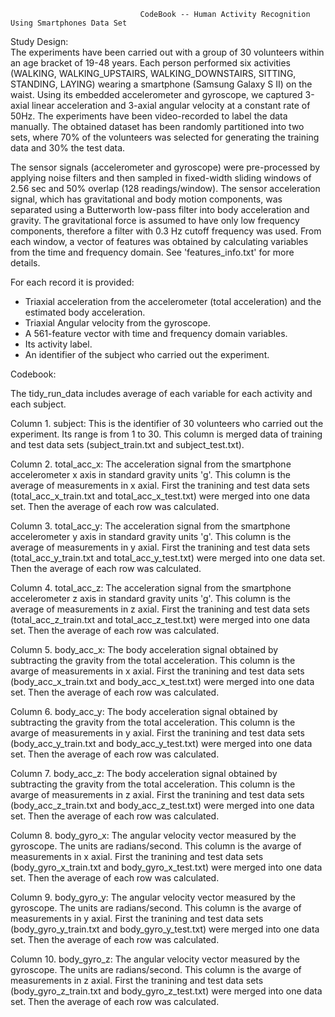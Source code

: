                                  CodeBook -- Human Activity Recognition Using Smartphones Data Set

Study Design:                                
The experiments have been carried out with a group of 30 volunteers within an age bracket of 19-48 years. 
Each person performed six activities (WALKING, WALKING_UPSTAIRS, WALKING_DOWNSTAIRS, SITTING, STANDING, LAYING) 
wearing a smartphone (Samsung Galaxy S II) on the waist. Using its embedded accelerometer and gyroscope, 
we captured 3-axial linear acceleration and 3-axial angular velocity at a constant rate of 50Hz. 
The experiments have been video-recorded to label the data manually. The obtained dataset has been randomly partitioned into two sets, 
where 70% of the volunteers was selected for generating the training data and 30% the test data. 

The sensor signals (accelerometer and gyroscope) were pre-processed by applying noise filters and 
then sampled in fixed-width sliding windows of 2.56 sec and 50% overlap (128 readings/window). 
The sensor acceleration signal, which has gravitational and body motion components, was separated using a 
Butterworth low-pass filter into body acceleration and gravity. The gravitational force is assumed to have 
only low frequency components, therefore a filter with 0.3 Hz cutoff frequency was used. From each window, 
a vector of features was obtained by calculating variables from the time and frequency domain. 
See 'features_info.txt' for more details. 

For each record it is provided:
- Triaxial acceleration from the accelerometer (total acceleration) and the estimated body acceleration.
- Triaxial Angular velocity from the gyroscope. 
- A 561-feature vector with time and frequency domain variables. 
- Its activity label. 
- An identifier of the subject who carried out the experiment.



Codebook:

The tidy_run_data includes average of each variable for each activity and each subject.

Column 1. subject:
  This is the identifier of 30 volunteers who carried out the experiment. Its range is from 1 to 30.
  This column is merged data of training and test data sets (subject_train.txt and subject_test.txt).
  
Column 2. total_acc_x:
  The acceleration signal from the smartphone accelerometer x axis in standard gravity units 'g'. 
  This column is the average of measurements in x axial.
  First the tranining and test data sets (total_acc_x_train.txt and total_acc_x_test.txt) were merged into one data set. Then the average of each row was calculated. 
  
Column 3. total_acc_y:
  The acceleration signal from the smartphone accelerometer y axis in standard gravity units 'g'. 
  This column is the average of measurements in y axial.
  First the tranining and test data sets (total_acc_y_train.txt and total_acc_y_test.txt) were merged into one data set. Then the average of each row was calculated.  
  
Column 4. total_acc_z:
  The acceleration signal from the smartphone accelerometer z axis in standard gravity units 'g'. 
  This column is the average of measurements in z axial.
  First the tranining and test data sets (total_acc_z_train.txt and total_acc_z_test.txt) were merged into one data set. Then the average of each row was calculated. 
  
Column 5. body_acc_x:
  The body acceleration signal obtained by subtracting the gravity from the total acceleration. 
  This column is the avarge of measurements in x axial.
  First the tranining and test data sets (body_acc_x_train.txt and body_acc_x_test.txt) were merged into one data set. Then the average of each row was calculated. 
  
Column 6. body_acc_y:
  The body acceleration signal obtained by subtracting the gravity from the total acceleration. 
  This column is the avarge of measurements in y axial.
  First the tranining and test data sets (body_acc_y_train.txt and body_acc_y_test.txt) were merged into one data set. Then the average of each row was calculated. 

Column 7. body_acc_z:
  The body acceleration signal obtained by subtracting the gravity from the total acceleration. 
  This column is the avarge of measurements in z axial.
  First the tranining and test data sets (body_acc_z_train.txt and body_acc_z_test.txt) were merged into one data set. Then the average of each row was calculated.
  
Column 8. body_gyro_x:
  The angular velocity vector measured by the gyroscope. The units are radians/second.
  This column is the avarge of measurements in x axial.
  First the tranining and test data sets (body_gyro_x_train.txt and body_gyro_x_test.txt) were merged into one data set. Then the average of each row was calculated.
  
Column 9. body_gyro_y:
  The angular velocity vector measured by the gyroscope. The units are radians/second.
  This column is the avarge of measurements in y axial.
  First the tranining and test data sets (body_gyro_y_train.txt and body_gyro_y_test.txt) were merged into one data set. Then the average of each row was calculated.

Column 10. body_gyro_z:
  The angular velocity vector measured by the gyroscope. The units are radians/second.
  This column is the avarge of measurements in z axial.
  First the tranining and test data sets (body_gyro_z_train.txt and body_gyro_z_test.txt) were merged into one data set. Then the average of each row was calculated.

